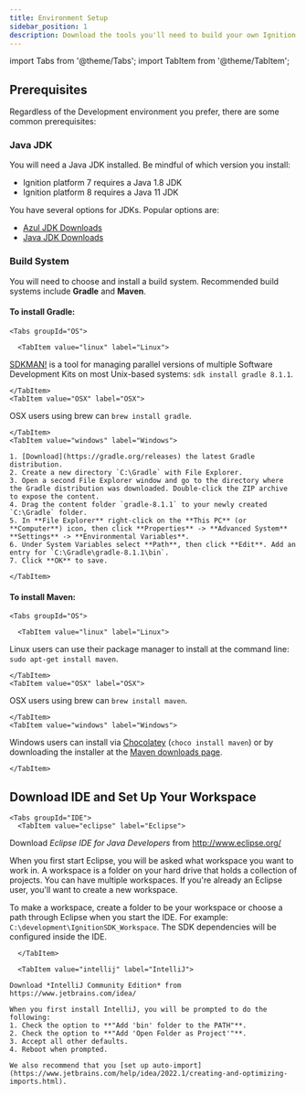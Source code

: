 ```yaml
---
title: Environment Setup
sidebar_position: 1
description: Download the tools you'll need to build your own Ignition modules.
---
```


import Tabs from '@theme/Tabs';
import TabItem from '@theme/TabItem';

## Prerequisites
Regardless of the Development environment you prefer, there are some common prerequisites:

### Java JDK
You will need a Java JDK installed. Be mindful of which version you install:

* Ignition platform 7 requires a Java 1.8 JDK
* Ignition platform 8 requires a Java 11 JDK

You have several options for JDKs. Popular options are:

* [Azul JDK Downloads](https://www.azul.com/downloads/zulu-community/?&package=jdk)
* [Java JDK Downloads](http://www.oracle.com/technetwork/java/javase/downloads/index-jsp-138363.html)

### Build System
You will need to choose and install a build system. Recommended build systems include **Gradle** and **Maven**.

#### To install Gradle:
```mdx-code-block
<Tabs groupId="OS">
  
  <TabItem value="linux" label="Linux">
  ```
  
  [SDKMAN!](http://sdkman.io/) is a tool for managing parallel versions of multiple Software Development Kits on most Unix-based systems: `sdk install gradle 8.1.1`.
  ```mdx-code-block
  </TabItem>
  <TabItem value="OSX" label="OSX">
  ```
  OSX users using brew can `brew install gradle`.
  
  ```mdx-code-block
  </TabItem>
  <TabItem value="windows" label="Windows">
  ```
  ```mdx-code-block
  1. [Download](https://gradle.org/releases) the latest Gradle distribution.
  2. Create a new directory `C:\Gradle` with File Explorer.
  3. Open a second File Explorer window and go to the directory where the Gradle distribution was downloaded. Double-click the ZIP archive to expose the content. 
  4. Drag the content folder `gradle-8.1.1` to your newly created `C:\Gradle` folder.
  5. In **File Explorer** right-click on the **This PC** (or **Computer**) icon, then click **Properties** -> **Advanced System** **Settings** -> **Environmental Variables**.
  6. Under System Variables select **Path**, then click **Edit**. Add an entry for `C:\Gradle\gradle-8.1.1\bin`. 
  7. Click **OK** to save.

  ```

  ```mdx-code-block
  </TabItem>
  ```
</Tabs>


#### To install Maven:
```mdx-code-block
<Tabs groupId="OS">
  
  <TabItem value="linux" label="Linux">
  ```
  
  Linux users can use their package manager to install at the command line: `sudo apt-get install maven`.
  ```mdx-code-block
  </TabItem>
  <TabItem value="OSX" label="OSX">
  ```
  OSX users using brew can `brew install maven`.
  
  ```mdx-code-block
  </TabItem>
  <TabItem value="windows" label="Windows">
  ```
  Windows users can install via [Chocolatey](https://chocolatey.org/) (`choco install maven`) or by downloading the installer at the [Maven downloads page](https://maven.apache.org/download.cgi).

  ```mdx-code-block
  </TabItem>
  ```
</Tabs>

## Download IDE and Set Up Your Workspace

```mdx-code-block
<Tabs groupId="IDE">
  <TabItem value="eclipse" label="Eclipse">
```  
  Download *Eclipse IDE for Java Developers* from http://www.eclipse.org/

  When you first start Eclipse, you will be asked what workspace you want to work in. A workspace is a folder on your hard drive that holds a collection of projects. You can have multiple workspaces. If you're already an Eclipse user, you'll want to create a new workspace.  
  
  To make a workspace, create a folder to be your workspace or choose a path through Eclipse when you start the IDE. For example: `C:\development\IgnitionSDK_Workspace`. The SDK dependencies will be configured inside the IDE.


```mdx-code-block
  </TabItem>
```
```mdx-code-block
  <TabItem value="intellij" label="IntelliJ">
```
  ```mdx-code-block
  Download *IntelliJ Community Edition* from https://www.jetbrains.com/idea/

  When you first install IntelliJ, you will be prompted to do the following:
  1. Check the option to **"Add 'bin' folder to the PATH"**.
  2. Check the option to **"Add 'Open Folder as Project'"**.
  3. Accept all other defaults.
  4. Reboot when prompted.

  We also recommend that you [set up auto-import](https://www.jetbrains.com/help/idea/2022.1/creating-and-optimizing-imports.html).
  ```
  </TabItem>
  </Tabs>  
